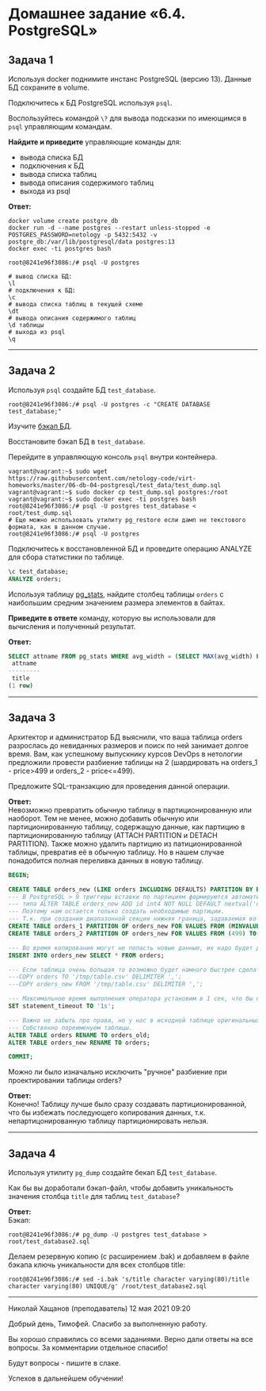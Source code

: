 # Домашнее задание «6.4. PostgreSQL»

## Задача 1

Используя docker поднимите инстанс PostgreSQL (версию 13). Данные БД сохраните в volume.

Подключитесь к БД PostgreSQL используя `psql`.

Воспользуйтесь командой `\?` для вывода подсказки по имеющимся в `psql` управляющим командам.

**Найдите и приведите** управляющие команды для:
- вывода списка БД
- подключения к БД
- вывода списка таблиц
- вывода описания содержимого таблиц
- выхода из psql
  
**Ответ:**    
```
docker volume create postgre_db
docker run -d --name postgres --restart unless-stopped -e POSTGRES_PASSWORD=netology -p 5432:5432 -v postgre_db:/var/lib/postgresql/data postgres:13
docker exec -ti postgres bash

root@8241e96f3086:/# psql -U postgres
```
```
# вывод списка БД:
\l
# подключения к БД:
\c
# вывода списка таблиц в текущей схеме
\dt
# вывода описания содержимого таблиц
\d таблицы
# выхода из psql
\q

```

---

## Задача 2

Используя `psql` создайте БД `test_database`.
```
root@8241e96f3086:/# psql -U postgres -c "CREATE DATABASE test_database;"
```

Изучите [бэкап БД](https://github.com/netology-code/virt-homeworks/tree/master/06-db-04-postgresql/test_data).

Восстановите бэкап БД в `test_database`.

Перейдите в управляющую консоль `psql` внутри контейнера.
```
vagrant@vagrant:~$ sudo wget https://raw.githubusercontent.com/netology-code/virt-homeworks/master/06-db-04-postgresql/test_data/test_dump.sql
vagrant@vagrant:~$ sudo docker cp test_dump.sql postgres:/root
vagrant@vagrant:~$ sudo docker exec -ti postgres bash
root@8241e96f3086:/# psql -U postgres test_database < root/test_dump.sql
# Еще можно использовать утилиту pg_restore если дамп не текстового формата, как в данном случае.
root@8241e96f3086:/# psql -U postgres
```

Подключитесь к восстановленной БД и проведите операцию ANALYZE для сбора статистики по таблице.
```sql
\c test_database;
ANALYZE orders;
```
Используя таблицу [pg_stats](https://postgrespro.ru/docs/postgresql/12/view-pg-stats), найдите столбец таблицы `orders` 
с наибольшим средним значением размера элементов в байтах.

**Приведите в ответе** команду, которую вы использовали для вычисления и полученный результат.
     
**Ответ:**    
```sql
SELECT attname FROM pg_stats WHERE avg_width = (SELECT MAX(avg_width) FROM pg_stats WHERE tablename = 'orders');
 attname
---------
 title
(1 row)

```

---

## Задача 3

Архитектор и администратор БД выяснили, что ваша таблица orders разрослась до невиданных размеров и
поиск по ней занимает долгое время. Вам, как успешному выпускнику курсов DevOps в нетологии предложили
провести разбиение таблицы на 2 (шардировать на orders_1 - price>499 и orders_2 - price<=499).

Предложите SQL-транзакцию для проведения данной операции.

**Ответ:**     
Невозможно превратить обычную таблицу в партиционированную или наоборот. Тем не менее, можно добавить обычную или партиционированную таблицу, 
содержащую данные, как партицию в партиционированную таблицу (ATTACH PARTITION и DETACH PARTITION). Также можно удалить партицию из патиционированной 
таблицы, превратив её в обычную таблицу.
Но в нашем случае понадобится полная переливка данных в новую таблицу.
```sql
BEGIN;

CREATE TABLE orders_new (LIKE orders INCLUDING DEFAULTS) PARTITION BY RANGE (price);
--- В PostgreSQL > 9 триггеры вставки по партициям формируются автоматически, а счетчик переносится с базовой таблици автоматическим запросом
--- типа ALTER TABLE orders_new ADD id int4 NOT NULL DEFAULT nextval('orders_id_seq'::regclass);
--- Поэтому нам остается только создать необходимые партиции.
--- Т.к. при создании диапазонной секции нижняя граница, задаваемая во FROM, включается в диапазон, а верхняя граница, задаваемая в TO — исключается:
CREATE TABLE orders_1 PARTITION OF orders_new FOR VALUES FROM (MINVALUE) TO (499);
CREATE TABLE orders_2 PARTITION OF orders_new FOR VALUES FROM (499) TO (MAXVALUE);

--- Во время копирования могут не попасть новые данные, их надо будет догнать позже.
INSERT INTO orders_new SELECT * FROM orders;

--- Если таблица очень большая то возможно будет намного быстрее сделать так:
---COPY orders TO '/tmp/table.csv' DELIMITER ',';
---COPY orders_new FROM '/tmp/table.csv' DELIMITER ',';

--- Максимальное время выполнения оператора установим в 1 сек, что бы предотвратить всех каскадную блокировку других транзакций. А партиционирование можно повторить еще раз.
SET statement_timeout TO '1s';

--- Важно не забыть про права, но у нас в исходной таблице оригинальных прав нет.
--- Собственно пореименуем таблицы.
ALTER TABLE orders RENAME TO orders_old;
ALTER TABLE orders_new RENAME TO orders;

COMMIT;
```

Можно ли было изначально исключить "ручное" разбиение при проектировании таблицы orders?

**Ответ:**    
Конечно! Таблицу лучше было сразу создавать партиционированной, что бы избежать последующего копирования данных, т.к. непартицонированную таблицу партиционировать нельзя.


---

## Задача 4

Используя утилиту `pg_dump` создайте бекап БД `test_database`.

Как бы вы доработали бэкап-файл, чтобы добавить уникальность значения столбца `title` для таблиц `test_database`?

**Ответ:**    
Бэкап:
```
root@8241e96f3086:/# pg_dump -U postgres test_database > root/test_database2.sql
```
Делаем резервную копию (с расширением .bak) и добавляем в файле бэкапа ключь уникальности для всех столбцов title:
```
root@8241e96f3086:/# sed -i.bak 's/title character varying(80)/title character varying(80) UNIQUE/g' /root/test_database2.sql
```

---

Николай Хащанов (преподаватель)
12 мая 2021 09:20

Добрый день, Тимофей.
Спасибо за выполненную работу.

Вы хорошо справились со всеми заданиями. Верно дали ответы на все вопросы.
За комментарии отдельное спасибо!

Будут вопросы - пишите в слаке.

Успехов в дальнейшем обучении!
